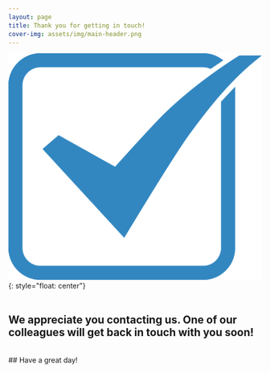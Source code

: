 ```yaml
---
layout: page
title: Thank you for getting in touch!
cover-img: assets/img/main-header.png 
---
```

![tickbox](assets/img/checkbox-512.png){: style="float: center"}
<br/>
<br/>
## We appreciate you contacting us. One of our colleagues will get back in touch with you soon!
<br/>
## Have a great day!
